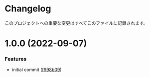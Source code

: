 # Changelog

このプロジェクトへの重要な変更はすべてこのファイルに記録されます。

# 1.0.0 (2022-09-07)


### Features

* initial commit ([f998b09](https://github.com/pspkurara/singleton/commit/f998b09d2a3aabe3d00dabeff04911cbe4136852))

